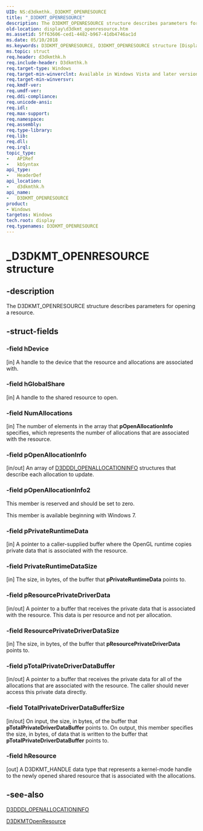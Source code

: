 ```yaml
---
UID: NS:d3dkmthk._D3DKMT_OPENRESOURCE
title: "_D3DKMT_OPENRESOURCE"
description: The D3DKMT_OPENRESOURCE structure describes parameters for opening a resource.
old-location: display\d3dkmt_openresource.htm
ms.assetid: 5ff63606-ced1-4482-b967-41db4746ac1d
ms.date: 05/10/2018
ms.keywords: D3DKMT_OPENRESOURCE, D3DKMT_OPENRESOURCE structure [Display Devices], OpenGL_Structs_b069a94a-b78c-4fbf-b78d-7c5b0d025655.xml, _D3DKMT_OPENRESOURCE, d3dkmthk/D3DKMT_OPENRESOURCE, display.d3dkmt_openresource
ms.topic: struct
req.header: d3dkmthk.h
req.include-header: D3dkmthk.h
req.target-type: Windows
req.target-min-winverclnt: Available in Windows Vista and later versions of the Windows operating systems.
req.target-min-winversvr: 
req.kmdf-ver: 
req.umdf-ver: 
req.ddi-compliance: 
req.unicode-ansi: 
req.idl: 
req.max-support: 
req.namespace: 
req.assembly: 
req.type-library: 
req.lib: 
req.dll: 
req.irql: 
topic_type:
-	APIRef
-	kbSyntax
api_type:
-	HeaderDef
api_location:
-	d3dkmthk.h
api_name:
-	D3DKMT_OPENRESOURCE
product:
- Windows
targetos: Windows
tech.root: display
req.typenames: D3DKMT_OPENRESOURCE
---
```


# _D3DKMT_OPENRESOURCE structure


## -description


The D3DKMT_OPENRESOURCE structure describes parameters for opening a resource.


## -struct-fields




### -field hDevice

[in] A handle to the device that the resource and allocations are associated with.


### -field hGlobalShare

[in] A handle to the shared resource to open.


### -field NumAllocations

[in] The number of elements in the array that <b>pOpenAllocationInfo</b> specifies, which represents the number of allocations that are associated with the resource.


### -field pOpenAllocationInfo

[in/out] An array of <a href="https://msdn.microsoft.com/library/windows/hardware/ff544599">D3DDDI_OPENALLOCATIONINFO</a> structures that describe each allocation to update.


### -field pOpenAllocationInfo2

This member is reserved and should be set to zero.

This member is available beginning with Windows 7.


### -field pPrivateRuntimeData

[in] A pointer to a caller-supplied buffer where the OpenGL runtime copies private data that is associated with the resource.


### -field PrivateRuntimeDataSize

[in] The size, in bytes, of the buffer that <b>pPrivateRuntimeData</b> points to.


### -field pResourcePrivateDriverData

[in/out] A pointer to a buffer that receives the private data that is associated with the resource. This data is per resource and not per allocation.


### -field ResourcePrivateDriverDataSize

[in] The size, in bytes, of the buffer that <b>pResourcePrivateDriverData</b> points to.


### -field pTotalPrivateDriverDataBuffer

[in/out] A pointer to a buffer that receives the private data for all of the allocations that are associated with the resource. The caller should never access this private data directly.


### -field TotalPrivateDriverDataBufferSize

[in/out] On input, the size, in bytes, of the buffer that <b>pTotalPrivateDriverDataBuffer</b> points to. On output, this member specifies the size, in bytes, of data that is written to the buffer that <b>pTotalPrivateDriverDataBuffer</b> points to.


### -field hResource

[out] A D3DKMT_HANDLE data type that represents a kernel-mode handle to the newly opened shared resource that is associated with the allocations.


## -see-also




<a href="https://msdn.microsoft.com/library/windows/hardware/ff544599">D3DDDI_OPENALLOCATIONINFO</a>



<a href="https://msdn.microsoft.com/library/windows/hardware/ff547065">D3DKMTOpenResource</a>
 

 

